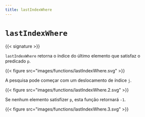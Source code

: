 ```yaml
---
title: lastIndexWhere
---
```


# `lastIndexWhere`

{{< signature >}}

`lastIndexWhere` retorna o índice do último elemento que satisfaz o predicado `p`.

{{< figure src="images/functions/lastIndexWhere.svg" >}}

A pesquisa pode começar com um deslocamento de índice `j`.

{{< figure src="images/functions/lastIndexWhere.2.svg" >}}

Se nenhum elemento satisfizer `p`, esta função retornará `-1`.

{{< figure src="images/functions/lastIndexWhere.3.svg" >}}
